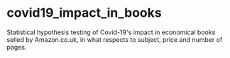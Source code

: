 # covid19_impact_in_books
Statistical hypothesis testing of Covid-19's impact in economical books selled by Amazon.co.uk, in what respects to subject, price and number of pages.
